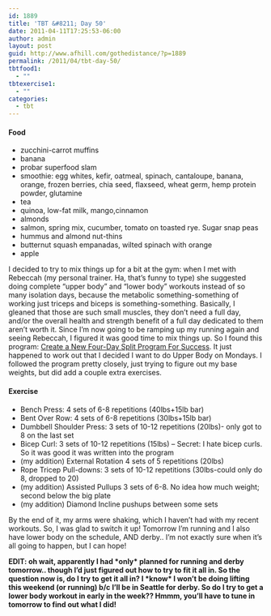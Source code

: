 ```yaml
---
id: 1889
title: 'TBT &#8211; Day 50'
date: 2011-04-11T17:25:53-06:00
author: admin
layout: post
guid: http://www.afhill.com/gothedistance/?p=1889
permalink: /2011/04/tbt-day-50/
tbtfood1:
  - ""
tbtexercise1:
  - ""
categories:
  - tbt
---
```

#### Food

  * zucchini-carrot muffins
  * banana
  * probar superfood slam
  * smoothie: egg whites, kefir, oatmeal, spinach, cantaloupe, banana, orange, frozen berries, chia seed, flaxseed, wheat germ, hemp protein powder, glutamine
  * tea
  * quinoa, low-fat milk, mango,cinnamon
  * almonds
  * salmon, spring mix, cucumber, tomato on toasted rye. Sugar snap peas
  * hummus and almond nut-thins
  * butternut squash empanadas, wilted spinach with orange
  * apple

I decided to try to mix things up for a bit at the gym: when I met with Rebeccah (my personal trainer. Ha, that&#8217;s funny to type) she suggested doing complete &#8220;upper body&#8221; and &#8220;lower body&#8221; workouts instead of so many isolation days, because the metabolic something-something of working just triceps and biceps is something-something. Basically, I gleaned that those are such small muscles, they don&#8217;t need a full day, and/or the overall health and strength benefit of a full day dedicated to them aren&#8217;t worth it. Since I&#8217;m now going to be ramping up my running again and seeing Rebeccah, I figured it was good time to mix things up. So I found this program: [Create a New Four-Day Split Program For Success](http://www.bodybuilding.com/fun/four_day_training_split.htm). It just happened to work out that I decided I want to do Upper Body on Mondays. I followed the program pretty closely, just trying to figure out my base weights, but did add a couple extra exercises. 

#### Exercise

  * Bench Press: 4 sets of 6-8 repetitions (40lbs+15lb bar)
  * Bent Over Row: 4 sets of 6-8 repetitions (30lbs+15lb bar)
  * Dumbbell Shoulder Press: 3 sets of 10-12 repetitions (20lbs)- only got to 8 on the last set
  * Bicep Curl: 3 sets of 10-12 repetitions (15lbs) &#8211; Secret: I hate bicep curls. So it was good it was written into the program
  * (my addition) External Rotation 4 sets of 5 repetitions (20lbs)
  * Rope Tricep Pull-downs: 3 sets of 10-12 repetitions (30lbs-could only do 8, dropped to 20)
  * (my addition) Assisted Pullups 3 sets of 6-8. No idea how much weight; second below the big plate
  * (my addition) Diamond Incline pushups between some sets

By the end of it, my arms were shaking, which I haven&#8217;t had with my recent workouts. So, I was glad to switch it up! Tomorrow I&#8217;m running and I also have lower body on the schedule, AND derby.. I&#8217;m not exactly sure when it&#8217;s all going to happen, but I can hope!

**EDIT: oh wait, apparently I had \*only\* planned for running and derby tomorrow.. though I&#8217;d just figured out how to try to fit it all in. So the question now is, do I try to get it all in? I \*know\* I won&#8217;t be doing lifting this weekend (or running) b/c I&#8217;ll be in Seattle for derby. So do I try to get a lower body workout in early in the week?? Hmmm, you&#8217;ll have to tune in tomorrow to find out what I did!**
